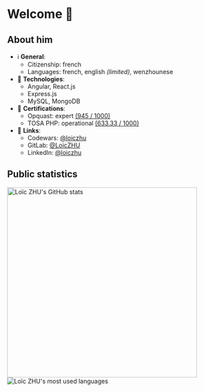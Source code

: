 # Welcome 👋

<!--
**LoicZHU/LoicZHU** is a ✨ _special_ ✨ repository because its `README.md` (this file) appears on your GitHub profile.

Here are some ideas to get you started:

- 🔭 I’m currently working on ...
- 🌱 I’m currently learning ...
- 👯 I’m looking to collaborate on ...
- 🤔 I’m looking for help with ...
- 💬 Ask me about ...
- 📫 How to reach me: ...
- 😄 Pronouns: ...
- ⚡ Fun fact: ...
-->

## About him
- ℹ️ __General__:
  - Citizenship: french
  - Languages: french, english <i>(limited)</i>, wenzhounese
- 🧰 __Technologies__:
  - Angular, React.js
  - Express.js
  - MySQL, MongoDB
- 📜 __Certifications__:
  - Opquast: expert [(945 / 1000)](https://directory.opquast.com/fr/certificat/XMWIV1/)
  - TOSA PHP: operational [(633.33 / 1000)](https://www.isograd.com/FR/verificationcertification.php?param=Uld2bStyVU1FdnRpVFJjZUNWczRxaUM2RHM5aWoyUUR4a1pjL080LzlwUy9aTTJOd3Q1R2ppdFQxMUJGZTFOSW1ObW1QSjI1YitUOFhEWGhCTStrVXc9PTo6LZ3BCjrP6koPvq126090aQ)
- 🔗 __Links__:
  - Codewars: [@loiczhu](https://www.codewars.com/users/loiczhu)
  - GitLab: [@LoicZHU](http://gitlab.com/LoicZHU)
  - LinkedIn: [@loiczhu](http://linkedin.com/in/loiczhu)

## Public statistics
<div>
  <img width="440" src="https://github-readme-stats.vercel.app/api?username=loiczhu&count_private=true&show_icons=true&theme=dracula&include_all_commits=true&custom_title=Overview&line_height=28" alt="Loïc ZHU's GitHub stats"/>

  <img src="https://github-readme-stats.vercel.app/api/top-langs/?username=loiczhu&langs_count=10&theme=dracula&layout=compact&custom_title=Most%20used%20languages&hide=vue" alt="Loïc ZHU's most used languages" />
</div>
